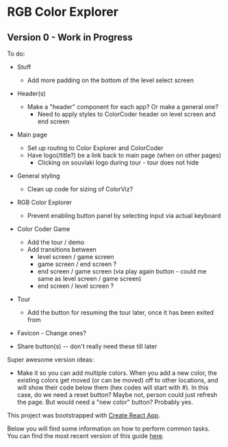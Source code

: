 # RGB Color Explorer

## Version 0 - Work in Progress

To do:

* Stuff
  * Add more padding on the bottom of the level select screen

* Header(s)
  * Make a "header" component for each app? Or make a general one?
     * Need to apply styles to ColorCoder header on level screen and end screen

* Main page
  * Set up routing to Color Explorer and ColorCoder
  * Have logo(/title?) be a link back to main page (when on other pages)
    * Clicking on souvlaki logo during tour - tour does not hide

* General styling
  * Clean up code for sizing of ColorViz?

* RGB Color Explorer
  * Prevent enabling button panel by selecting input via actual keyboard

* Color Coder Game
  * Add the tour / demo
  * Add transitions between
    * level screen / game screen
    * game screen / end screen ?
    * end screen / game screen (via play again button - could me same as level screen / game screen)
    * end screen / level screen ?

* Tour
  * Add the button for resuming the tour later, once it has been exited from

* Favicon - Change ones?

* Share button(s) -- don't really need these till later


Super awesome version ideas:
* Make it so you can add multiple colors. When you add a new color, the existing colors get moved (or can be moved) off to other locations, and will show their code below them (hex codes will start with #). In this case, do we need a reset button? Maybe not, person could just refresh the page. But would need a "new color" button? Probably yes.

This project was bootstrapped with [Create React App](https://github.com/facebookincubator/create-react-app).

Below you will find some information on how to perform common tasks.<br>
You can find the most recent version of this guide [here](https://github.com/facebookincubator/create-react-app/blob/master/packages/react-scripts/template/README.md).
